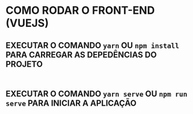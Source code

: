 # COMO RODAR O FRONT-END (VUEJS)

## EXECUTAR O COMANDO `yarn` OU `npm install` PARA CARREGAR AS DEPEDÊNCIAS DO PROJETO <br /><br />

## EXECUTAR O COMANDO `yarn serve` OU `npm run serve` PARA INICIAR A APLICAÇÃO <br /><br />
